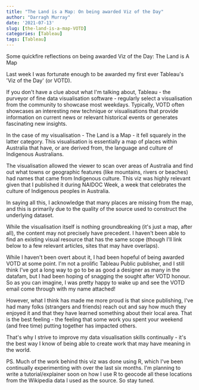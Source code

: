 ```yaml
---
title: "The Land is a Map: On being awarded Viz of the Day"
author: "Darragh Murray"
date: '2021-07-13'
slug: [the-land-is-a-map-VOTD]
categories: [Tableau]
tags: [Tableau]
---
```

Some quickfire reflections on being awarded Viz of the Day: The Land is A Map

Last week I was fortunate enough to be awarded my first ever Tableau's 'Viz of the Day' (or VOTD). 

If you don't have a clue about what I'm talking about, Tableau - the purveyor of fine data visualisation software - regularly select a visualisation from the community to showcase most weekdays. Typically, VOTD often showcases an interesting new technique or visualisations that provide information on current news or relevant historical events or generates fascinating new insights.

In the case of my visualisation - The Land is a Map - it fell squarely in the latter category. This visualisation is essentially a map of places within Australia that have, or are derived from, the language and culture of Indigenous Australians. 

The visualisation allowed the viewer to scan over areas of Australia and find out what towns or geographic features (like mountains, rivers or beaches) had names that came from Indigenous culture. This viz was highly relevant given that I published it during NAIDOC Week, a week that celebrates the culture of Indigenous peoples in Australia. 

In saying all this, I acknowledge that many places are missing from the map, and this is primarily due to the quality of the source used to construct the underlying dataset. 

While the visualisation itself is nothing groundbreaking (it's just a map, after all), the content may not precisely have precedent. I haven't been able to find an existing visual resource that has the same scope (though I'll link below to a few relevant articles, sites that may have overlaps). 

While I haven't been overt about it, I had been hopeful of being awarded VOTD at some point. I'm not a prolific Tableau Public publisher, and I still think I've got a long way to go to be as good a designer as many in the datafam, but I had been hoping of snagging the sought after VOTD honour. So as you can imagine, I was pretty happy to wake up and see the VOTD email come through with my name attached!

However, what I think has made me more proud is that since publishing, I've had many folks (strangers and friends) reach out and say how much they enjoyed it and that they have learned something about their local area. That is the best feeling - the feeling that some work you spent your weekend (and free time) putting together has impacted others. 

That's why I strive to improve my data visualisation skills continually - it's the best way I know of being able to create work that may have meaning in the world. 

PS. Much of the work behind this viz was done using R, which I've been continually experimenting with over the last six months. I'm planning to write a tutorial/explainer soon on how I use R to geocode all these locations from the Wikipedia data I used as the source. So stay tuned.
